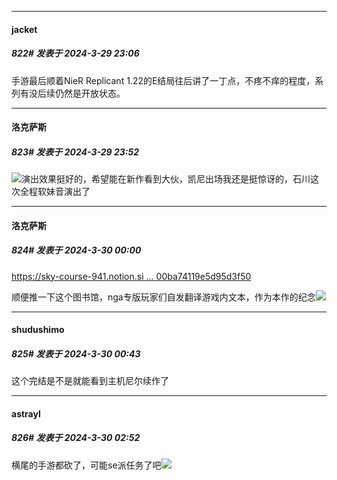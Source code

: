 ﻿
*****

####  jacket  
##### 822#       发表于 2024-3-29 23:06

手游最后顺着NieR Replicant 1.22的E结局往后讲了一丁点，不疼不痒的程度，系列有没后续仍然是开放状态。


*****

####  洛克萨斯  
##### 823#       发表于 2024-3-29 23:52

<img src="https://static.saraba1st.com/image/smiley/face2017/068.png" referrerpolicy="no-referrer">演出效果挺好的，希望能在新作看到大伙，凯尼出场我还是挺惊讶的，石川这次全程软妹音演出了


*****

####  洛克萨斯  
##### 824#       发表于 2024-3-30 00:00

[https://sky-course-941.notion.si ... 00ba74119e5d95d3f50](https://sky-course-941.notion.site/80f64ad7291945c0a903b5adb3c2e0c7?v=dd0a1367c81f400ba74119e5d95d3f50)

顺便推一下这个图书馆，nga专版玩家们自发翻译游戏内文本，作为本作的纪念<img src="https://static.saraba1st.com/image/smiley/face2017/075.png" referrerpolicy="no-referrer">


*****

####  shudushimo  
##### 825#       发表于 2024-3-30 00:43

这个完结是不是就能看到主机尼尔续作了


*****

####  astrayl  
##### 826#       发表于 2024-3-30 02:52

横尾的手游都砍了，可能se派任务了吧<img src="https://static.saraba1st.com/image/smiley/face2017/001.png" referrerpolicy="no-referrer">

